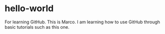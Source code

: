 # hello-world
For learning GitHub.
This is Marco.
I am learning how to use GitHub through basic tutorials such as this one.
